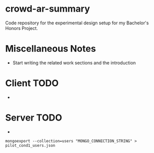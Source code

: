 # crowd-ar-summary
Code repository for the experimental design setup for my Bachelor's Honors Project.

# Miscellaneous Notes
- Start writing the related work sections and the introduction

# Client TODO
- 

# Server TODO
- 

``mongoexport --collection=users "MONGO_CONNECTION_STRING" > pilot_cond1_users.json``